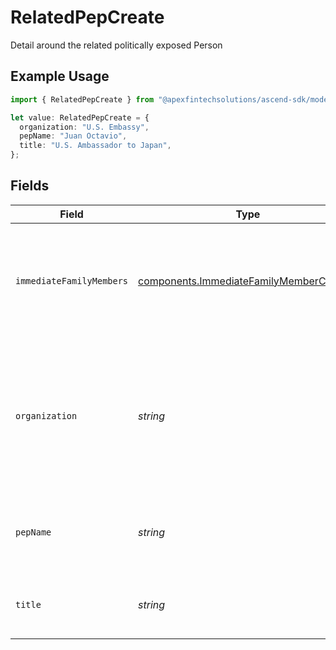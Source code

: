 # RelatedPepCreate

Detail around the related politically exposed Person

## Example Usage

```typescript
import { RelatedPepCreate } from "@apexfintechsolutions/ascend-sdk/models/components";

let value: RelatedPepCreate = {
  organization: "U.S. Embassy",
  pepName: "Juan Octavio",
  title: "U.S. Ambassador to Japan",
};
```

## Fields

| Field                                                                                                              | Type                                                                                                               | Required                                                                                                           | Description                                                                                                        | Example                                                                                                            |
| ------------------------------------------------------------------------------------------------------------------ | ------------------------------------------------------------------------------------------------------------------ | ------------------------------------------------------------------------------------------------------------------ | ------------------------------------------------------------------------------------------------------------------ | ------------------------------------------------------------------------------------------------------------------ |
| `immediateFamilyMembers`                                                                                           | [components.ImmediateFamilyMemberCreate](../../models/components/immediatefamilymembercreate.md)[]                 | :heavy_minus_sign:                                                                                                 | Information about the immediate family members of the related politically exposed person                           |                                                                                                                    |
| `organization`                                                                                                     | *string*                                                                                                           | :heavy_check_mark:                                                                                                 | The organization a politically exposed person is associated with causing them to be considered politically exposed | U.S. Embassy                                                                                                       |
| `pepName`                                                                                                          | *string*                                                                                                           | :heavy_check_mark:                                                                                                 | The name of the related politically exposed person                                                                 | Juan Octavio                                                                                                       |
| `title`                                                                                                            | *string*                                                                                                           | :heavy_check_mark:                                                                                                 | The title of the related politically exposed person                                                                | U.S. Ambassador to Japan                                                                                           |